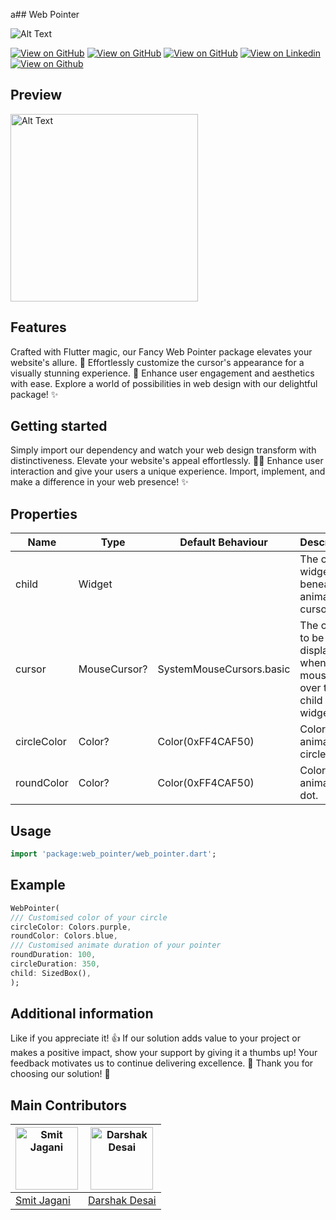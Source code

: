a## Web Pointer

![Alt Text](https://fluttercommunity.dev/_github/header/web-pointer)

[![View on GitHub](https://github.com/SimformSolutionsPvtLtd/flutter_showcaseview/workflows/Build/badge.svg?branch=master)](https://github.com/smitjagani)
[![View on GitHub](https://img.shields.io/pub/v/showcaseview?label=web_pointer)](https://github.com/smitjagani)
[![View on GitHub](https://img.shields.io/github/license/OpenFlutter/flutter_oktoast.svg)](https://github.com/smitjagani)
[![View on Linkedin](https://img.shields.io/badge/Dev:-Smit_Jagani-blue.svg)](https://www.linkedin.com/in/smitjagani)
[![View on Github](https://img.shields.io/pub/points/web_pointer?color=FF474C&label=pub%20points)](https://www.linkedin.com/in/smitjagani)

## Preview

<img src="https://res.cloudinary.com/practicaldev/image/fetch/s--S44mzZ1F--/c_limit%2Cf_auto%2Cfl_progressive%2Cq_66%2Cw_800/https://user-images.githubusercontent.com/69592270/145694947-ee595f08-42bd-42e7-b3e1-b2183c835953.gif" alt="Alt Text" height="300">

## Features

Crafted with Flutter magic, our Fancy Web Pointer package elevates your website's allure. 🚀
Effortlessly customize the cursor's appearance for a visually stunning experience. 🎨 Enhance user
engagement and aesthetics with ease. Explore a world of possibilities in web design with our
delightful package! ✨

## Getting started

Simply import our dependency and watch your web design transform with distinctiveness. Elevate your
website's appeal effortlessly. 🚀🌐 Enhance user interaction and give your users a unique experience.
Import, implement, and make a difference in your web presence! ✨

## Properties

| Name            | Type         | Default Behaviour      | Description                                         |
|-----------------|--------------|------------------------|-----------------------------------------------------|
| child           | Widget       |                        | The child widget beneath the animated cursor.       |
| cursor          | MouseCursor? | SystemMouseCursors.basic | The cursor to be displayed when the mouse is over the child widget. |
| circleColor     | Color?       | Color(0xFF4CAF50)      | Color of the animated circle.                       |
| roundColor      | Color?       | Color(0xFF4CAF50)      | Color of the animated dot.                          |

## Usage

```dart
import 'package:web_pointer/web_pointer.dart';
```

## Example

```dart
WebPointer(
/// Customised color of your circle
circleColor: Colors.purple,
roundColor: Colors.blue,
/// Customised animate duration of your pointer
roundDuration: 100,
circleDuration: 350,
child: SizedBox(),
);
```

## Additional information

Like if you appreciate it! 👍 If our solution adds value to your project or makes a positive impact,
show your support by giving it a thumbs up! Your feedback motivates us to continue delivering
excellence. 🌟 Thank you for choosing our solution! 🙌


## Main Contributors
| <img src="https://media.licdn.com/dms/image/D4D03AQH6odYKtHwjRQ/profile-displayphoto-shrink_800_800/0/1698583832615?e=2147483647&v=beta&t=mUoLICHOKggLGLAQyal14Pi83RofBezTY6xXJ5fc5Mg" alt="Smit Jagani" width="100"> | <img src="https://blogger.googleusercontent.com/img/a/AVvXsEi4zbsikebIaYJUW5esbB4Co9gd2p91-EVENGDSutmgwaPqo-C9ES9R0oYSJqXg9iedKKUjJtH1ev98yX-M8-K0dmZD-qZj4y0Km_CV8-Knzhh8oidU2J067cRUBkANhs1zD9ntUhukTt4FcyVErltRdlQkvFYjrzAdhl-J3AQEnHTHqd7nw2ykkElVx8lS" alt="Darshak Desai" width="100"> |
|-------------------------------------------------------------------------|--------------------------------------------------------------------------|
| [Smit Jagani](https://github.com/smitjagani)                                 | [Darshak Desai](https://github.com/DarshakDesai199)                              |



